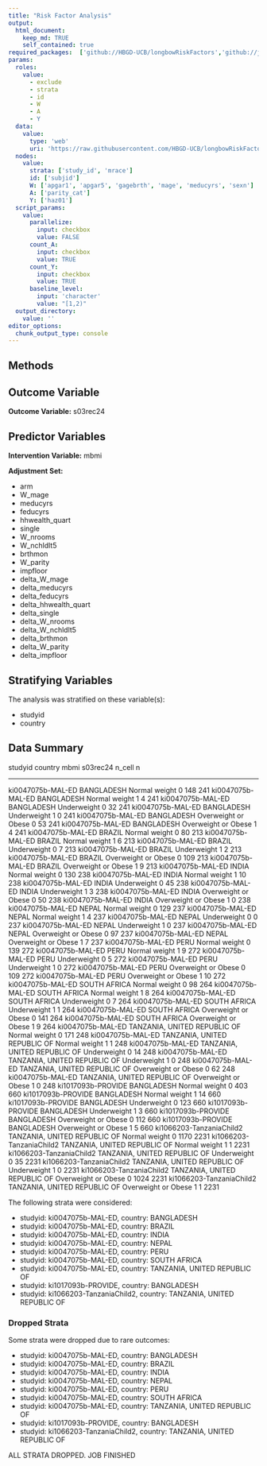 ```yaml
---
title: "Risk Factor Analysis"
output: 
  html_document:
    keep_md: TRUE
    self_contained: true
required_packages:  ['github://HBGD-UCB/longbowRiskFactors','github://jeremyrcoyle/skimr@vector_types', 'github://tlverse/delayed']
params:
  roles:
    value:
      - exclude
      - strata
      - id
      - W
      - A
      - Y
  data: 
    value: 
      type: 'web'
      uri: 'https://raw.githubusercontent.com/HBGD-UCB/longbowRiskFactors/master/inst/sample_data/birthwt_data.rdata'
  nodes:
    value:
      strata: ['study_id', 'mrace']
      id: ['subjid']
      W: ['apgar1', 'apgar5', 'gagebrth', 'mage', 'meducyrs', 'sexn']
      A: ['parity_cat']
      Y: ['haz01']
  script_params:
    value:
      parallelize:
        input: checkbox
        value: FALSE
      count_A:
        input: checkbox
        value: TRUE
      count_Y:
        input: checkbox
        value: TRUE        
      baseline_level:
        input: 'character'
        value: "[1,2)"
  output_directory:
    value: ''
editor_options: 
  chunk_output_type: console
---
```








## Methods
## Outcome Variable

**Outcome Variable:** s03rec24

## Predictor Variables

**Intervention Variable:** mbmi

**Adjustment Set:**

* arm
* W_mage
* meducyrs
* feducyrs
* hhwealth_quart
* single
* W_nrooms
* W_nchldlt5
* brthmon
* W_parity
* impfloor
* delta_W_mage
* delta_meducyrs
* delta_feducyrs
* delta_hhwealth_quart
* delta_single
* delta_W_nrooms
* delta_W_nchldlt5
* delta_brthmon
* delta_W_parity
* delta_impfloor

## Stratifying Variables

The analysis was stratified on these variable(s):

* studyid
* country

## Data Summary

studyid                    country                        mbmi                   s03rec24   n_cell      n
-------------------------  -----------------------------  --------------------  ---------  -------  -----
ki0047075b-MAL-ED          BANGLADESH                     Normal weight                 0      148    241
ki0047075b-MAL-ED          BANGLADESH                     Normal weight                 1        4    241
ki0047075b-MAL-ED          BANGLADESH                     Underweight                   0       32    241
ki0047075b-MAL-ED          BANGLADESH                     Underweight                   1        0    241
ki0047075b-MAL-ED          BANGLADESH                     Overweight or Obese           0       53    241
ki0047075b-MAL-ED          BANGLADESH                     Overweight or Obese           1        4    241
ki0047075b-MAL-ED          BRAZIL                         Normal weight                 0       80    213
ki0047075b-MAL-ED          BRAZIL                         Normal weight                 1        6    213
ki0047075b-MAL-ED          BRAZIL                         Underweight                   0        7    213
ki0047075b-MAL-ED          BRAZIL                         Underweight                   1        2    213
ki0047075b-MAL-ED          BRAZIL                         Overweight or Obese           0      109    213
ki0047075b-MAL-ED          BRAZIL                         Overweight or Obese           1        9    213
ki0047075b-MAL-ED          INDIA                          Normal weight                 0      130    238
ki0047075b-MAL-ED          INDIA                          Normal weight                 1       10    238
ki0047075b-MAL-ED          INDIA                          Underweight                   0       45    238
ki0047075b-MAL-ED          INDIA                          Underweight                   1        3    238
ki0047075b-MAL-ED          INDIA                          Overweight or Obese           0       50    238
ki0047075b-MAL-ED          INDIA                          Overweight or Obese           1        0    238
ki0047075b-MAL-ED          NEPAL                          Normal weight                 0      129    237
ki0047075b-MAL-ED          NEPAL                          Normal weight                 1        4    237
ki0047075b-MAL-ED          NEPAL                          Underweight                   0        0    237
ki0047075b-MAL-ED          NEPAL                          Underweight                   1        0    237
ki0047075b-MAL-ED          NEPAL                          Overweight or Obese           0       97    237
ki0047075b-MAL-ED          NEPAL                          Overweight or Obese           1        7    237
ki0047075b-MAL-ED          PERU                           Normal weight                 0      139    272
ki0047075b-MAL-ED          PERU                           Normal weight                 1        9    272
ki0047075b-MAL-ED          PERU                           Underweight                   0        5    272
ki0047075b-MAL-ED          PERU                           Underweight                   1        0    272
ki0047075b-MAL-ED          PERU                           Overweight or Obese           0      109    272
ki0047075b-MAL-ED          PERU                           Overweight or Obese           1       10    272
ki0047075b-MAL-ED          SOUTH AFRICA                   Normal weight                 0       98    264
ki0047075b-MAL-ED          SOUTH AFRICA                   Normal weight                 1        8    264
ki0047075b-MAL-ED          SOUTH AFRICA                   Underweight                   0        7    264
ki0047075b-MAL-ED          SOUTH AFRICA                   Underweight                   1        1    264
ki0047075b-MAL-ED          SOUTH AFRICA                   Overweight or Obese           0      141    264
ki0047075b-MAL-ED          SOUTH AFRICA                   Overweight or Obese           1        9    264
ki0047075b-MAL-ED          TANZANIA, UNITED REPUBLIC OF   Normal weight                 0      171    248
ki0047075b-MAL-ED          TANZANIA, UNITED REPUBLIC OF   Normal weight                 1        1    248
ki0047075b-MAL-ED          TANZANIA, UNITED REPUBLIC OF   Underweight                   0       14    248
ki0047075b-MAL-ED          TANZANIA, UNITED REPUBLIC OF   Underweight                   1        0    248
ki0047075b-MAL-ED          TANZANIA, UNITED REPUBLIC OF   Overweight or Obese           0       62    248
ki0047075b-MAL-ED          TANZANIA, UNITED REPUBLIC OF   Overweight or Obese           1        0    248
ki1017093b-PROVIDE         BANGLADESH                     Normal weight                 0      403    660
ki1017093b-PROVIDE         BANGLADESH                     Normal weight                 1       14    660
ki1017093b-PROVIDE         BANGLADESH                     Underweight                   0      123    660
ki1017093b-PROVIDE         BANGLADESH                     Underweight                   1        3    660
ki1017093b-PROVIDE         BANGLADESH                     Overweight or Obese           0      112    660
ki1017093b-PROVIDE         BANGLADESH                     Overweight or Obese           1        5    660
ki1066203-TanzaniaChild2   TANZANIA, UNITED REPUBLIC OF   Normal weight                 0     1170   2231
ki1066203-TanzaniaChild2   TANZANIA, UNITED REPUBLIC OF   Normal weight                 1        1   2231
ki1066203-TanzaniaChild2   TANZANIA, UNITED REPUBLIC OF   Underweight                   0       35   2231
ki1066203-TanzaniaChild2   TANZANIA, UNITED REPUBLIC OF   Underweight                   1        0   2231
ki1066203-TanzaniaChild2   TANZANIA, UNITED REPUBLIC OF   Overweight or Obese           0     1024   2231
ki1066203-TanzaniaChild2   TANZANIA, UNITED REPUBLIC OF   Overweight or Obese           1        1   2231


The following strata were considered:

* studyid: ki0047075b-MAL-ED, country: BANGLADESH
* studyid: ki0047075b-MAL-ED, country: BRAZIL
* studyid: ki0047075b-MAL-ED, country: INDIA
* studyid: ki0047075b-MAL-ED, country: NEPAL
* studyid: ki0047075b-MAL-ED, country: PERU
* studyid: ki0047075b-MAL-ED, country: SOUTH AFRICA
* studyid: ki0047075b-MAL-ED, country: TANZANIA, UNITED REPUBLIC OF
* studyid: ki1017093b-PROVIDE, country: BANGLADESH
* studyid: ki1066203-TanzaniaChild2, country: TANZANIA, UNITED REPUBLIC OF

### Dropped Strata

Some strata were dropped due to rare outcomes:

* studyid: ki0047075b-MAL-ED, country: BANGLADESH
* studyid: ki0047075b-MAL-ED, country: BRAZIL
* studyid: ki0047075b-MAL-ED, country: INDIA
* studyid: ki0047075b-MAL-ED, country: NEPAL
* studyid: ki0047075b-MAL-ED, country: PERU
* studyid: ki0047075b-MAL-ED, country: SOUTH AFRICA
* studyid: ki0047075b-MAL-ED, country: TANZANIA, UNITED REPUBLIC OF
* studyid: ki1017093b-PROVIDE, country: BANGLADESH
* studyid: ki1066203-TanzaniaChild2, country: TANZANIA, UNITED REPUBLIC OF


ALL STRATA DROPPED. JOB FINISHED
















